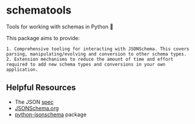 # schematools

Tools for working with schemas in Python 🐍

This package aims to provide:

    1. Comprehensive tooling for interacting with JSONSchema. This covers parsing, manipulating/evolving and conversion to other schema types.
    2. Extension mechanisms to reduce the amount of time and effort required to add new schema types and conversions in your own application.

## Helpful Resources

- The JSON [spec](https://www.rfc-editor.org/rfc/pdfrfc/rfc8259.txt.pdf)
- [JSONSchema.org](https://json-schema.org/)
- [python-jsonschema](https://python-jsonschema.readthedocs.io/en/latest/) package

